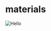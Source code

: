 # materials
![Hello](https://github.com/user-attachments/assets/71ddb4c4-efe7-4b12-9d9f-a1bc855ff574)
